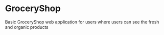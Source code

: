 # GroceryShop
 Basic GroceryShop web application for users where users can see the fresh and organic products 
